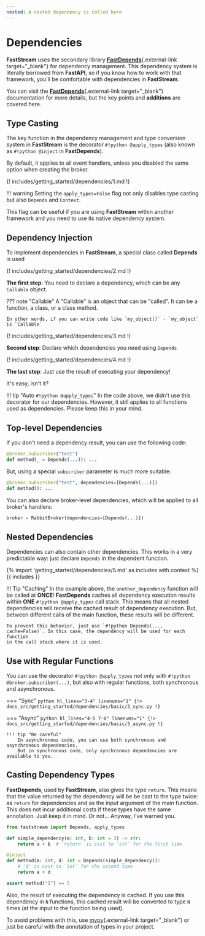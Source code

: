 ```yaml
---
nested: A nested dependency is called here
---
```


# Dependencies

**FastStream** uses the secondary library [**FastDepends**](https://lancetnik.github.io/FastDepends/){.external-link target="_blank"} for dependency management.
This dependency system is literally borrowed from **FastAPI**, so if you know how to work with that framework, you'll be comfortable with dependencies in **FastStream**.

You can visit the [**FastDepends**](https://lancetnik.github.io/FastDepends/){.external-link target="_blank"} documentation for more details, but the key points and **additions** are covered here.

## Type Casting

The key function in the dependency management and type conversion system in **FastStream** is the decorator `#!python @apply_types` (also known as `#!python @inject` in **FastDepends**).

By default, it applies to all event handlers, unless you disabled the same option when creating the broker.

{! includes/getting_started/dependencies/1.md !}

!!! warning
    Setting the `apply_types=False` flag not only disables type casting but also `Depends` and `Context`.

This flag can be useful if you are using **FastStream** within another framework and you need to use its native dependency system.

## Dependency Injection

To implement dependencies in **FastStream**, a special class called **Depends** is used

{! includes/getting_started/dependencies/2.md !}

**The first step**: You need to declare a dependency, which can be any `Callable` object.

??? note "Callable"
    A "Callable" is an object that can be "called". It can be a function, a class, or a class method.

    In other words, if you can write code like `my_object()` - `my_object` is `Callable`

{! includes/getting_started/dependencies/3.md !}

**Second step**: Declare which dependencies you need using `Depends`

{! includes/getting_started/dependencies/4.md !}

**The last step**: Just use the result of executing your dependency!

It's easy, isn't it?

!!! tip "Auto `#!python @apply_types`"
    In the code above, we didn't use this decorator for our dependencies. However, it still applies
    to all functions used as dependencies. Please keep this in your mind.

## Top-level Dependencies

If you don't need a dependency result, you can use the following code:

```python
@broker.subscriber("test")
def method(_ = Depends(...)): ...
```

But, using a special `subscriber` parameter is much more suitable:

```python
@broker.subscriber("test", dependencies=[Depends(...)])
def method(): ...
```

You can also declare broker-level dependencies, which will be applied to all broker's handlers:

```python
broker = RabbitBroker(dependencies=[Depends(...)])
```

## Nested Dependencies

Dependencies can also contain other dependencies. This works in a very predictable way: just declare
`Depends` in the dependent function.

{% import 'getting_started/dependencies/5.md' as includes with context %}
{{ includes }}

!!! Tip "Caching"
    In the example above, the `another_dependency` function will be called at **ONCE**!
    **FastDepends** caches all dependency execution results within **ONE** `#!python @apply_types` call stack.
    This means that all nested dependencies will receive the cached result of dependency execution.
    But, between different calls of the main function, these results will be different.

    To prevent this behavior, just use `#!python Depends(..., cache=False)`. In this case, the dependency will be used for each function
    in the call stack where it is used.

## Use with Regular Functions

You can use the decorator `#!python @apply_types` not only with `#!python @broker.subscriber(...)`, but also with regular functions, both synchronous and asynchronous.

=== "Sync"
    ```python hl_lines="3-4" linenums="1"
    {!> docs_src/getting_started/dependencies/basic/3_sync.py !}
    ```

=== "Async"
    ```python hl_lines="4-5 7-8" linenums="1"
    {!> docs_src/getting_started/dependencies/basic/3_async.py !}
    ```

    !!! tip "Be careful"
        In asynchronous code, you can use both synchronous and asynchronous dependencies.
        But in synchronous code, only synchronous dependencies are available to you.

## Casting Dependency Types

**FastDepends**, used by **FastStream**, also gives the type `return`. This means that the value returned by the dependency will be
be cast to the type twice: as `return` for dependencies and as the input argument of the main function. This does not incur additional costs if
these types have the same annotation. Just keep it in mind. Or not... Anyway, I've warned you.

```python linenums="1"
from faststream import Depends, apply_types

def simple_dependency(a: int, b: int = 3) -> str:
    return a + b  # 'return' is cast to `str` for the first time

@inject
def method(a: int, d: int = Depends(simple_dependency)):
    # 'd' is cast to `int` for the second time
    return a + d

assert method("1") == 5
```

Also, the result of executing the dependency is cached. If you use this dependency in `N` functions,
this cached result will be converted to type `N` times (at the input to the function being used).

To avoid problems with this, use [mypy](https://www.mypy-lang.org){.external-link target="_blank"} or just be careful with the annotation
of types in your project.

